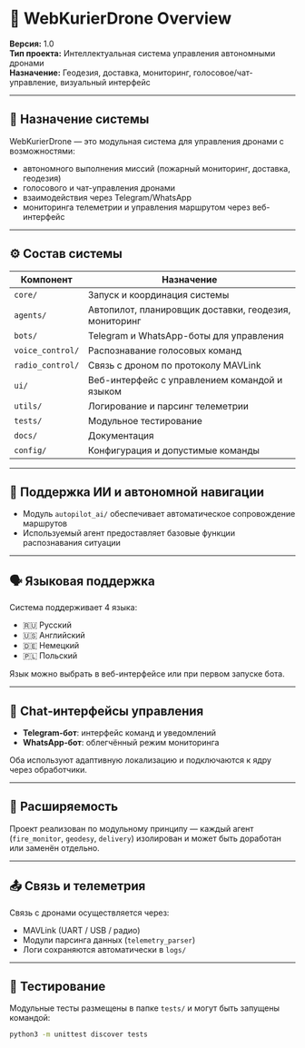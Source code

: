 # 📡 WebKurierDrone Overview

**Версия:** 1.0  
**Тип проекта:** Интеллектуальная система управления автономными дронами  
**Назначение:** Геодезия, доставка, мониторинг, голосовое/чат-управление, визуальный интерфейс

---

## 🚀 Назначение системы

WebKurierDrone — это модульная система для управления дронами с возможностями:

- автономного выполнения миссий (пожарный мониторинг, доставка, геодезия)
- голосового и чат-управления дронами
- взаимодействия через Telegram/WhatsApp
- мониторинга телеметрии и управления маршрутом через веб-интерфейс

---

## ⚙️ Состав системы

| Компонент          | Назначение                                            |
|--------------------|--------------------------------------------------------|
| `core/`            | Запуск и координация системы                          |
| `agents/`          | Автопилот, планировщик доставки, геодезия, мониторинг |
| `bots/`            | Telegram и WhatsApp-боты для управления               |
| `voice_control/`   | Распознавание голосовых команд                        |
| `radio_control/`   | Связь с дроном по протоколу MAVLink                   |
| `ui/`              | Веб-интерфейс с управлением командой и языком        |
| `utils/`           | Логирование и парсинг телеметрии                      |
| `tests/`           | Модульное тестирование                                |
| `docs/`            | Документация                                          |
| `config/`          | Конфигурация и допустимые команды                     |

---

## 🧠 Поддержка ИИ и автономной навигации

- Модуль `autopilot_ai/` обеспечивает автоматическое сопровождение маршрутов  
- Используемый агент предоставляет базовые функции распознавания ситуации

---

## 🗣️ Языковая поддержка

Система поддерживает 4 языка:

- 🇷🇺 Русский  
- 🇺🇸 Английский  
- 🇩🇪 Немецкий  
- 🇵🇱 Польский

Язык можно выбрать в веб-интерфейсе или при первом запуске бота.

---

## 📱 Chat-интерфейсы управления

- **Telegram-бот**: интерфейс команд и уведомлений  
- **WhatsApp-бот**: облегчённый режим мониторинга

Оба используют адаптивную локализацию и подключаются к ядру через обработчики.

---

## 🧩 Расширяемость

Проект реализован по модульному принципу — каждый агент (`fire_monitor`, `geodesy`, `delivery`) изолирован и может быть доработан или заменён отдельно.

---

## 📤 Связь и телеметрия

Связь с дронами осуществляется через:

- MAVLink (UART / USB / радио)  
- Модули парсинга данных (`telemetry_parser`)  
- Логи сохраняются автоматически в `logs/`

---

## 🧪 Тестирование

Модульные тесты размещены в папке `tests/` и могут быть запущены командой:

```bash
python3 -m unittest discover tests